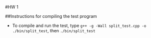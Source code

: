 #HW 1

##Instructions for compiling the test program

* To compile and run the test, type `g++ -g -Wall split_test.cpp -o ./bin/split_test`, then `./bin/split_test`